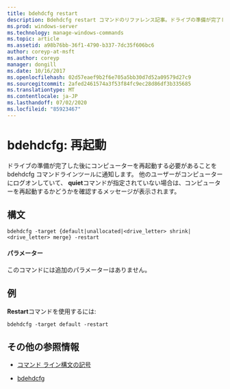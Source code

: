 ```yaml
---
title: bdehdcfg restart
description: Bdehdcfg restart コマンドのリファレンス記事。ドライブの準備が完了した後で、コンピューターを再起動する必要があることを bdehdcfg に伝えます。
ms.prod: windows-server
ms.technology: manage-windows-commands
ms.topic: article
ms.assetid: a98b76bb-36f1-4790-b337-7dc35f606bc6
author: coreyp-at-msft
ms.author: coreyp
manager: dongill
ms.date: 10/16/2017
ms.openlocfilehash: 02d57eaef9b2f6e705a5bb30d7d52a09579d27c9
ms.sourcegitcommit: 2afed2461574a3f53f84fc9ec28d86df3b335685
ms.translationtype: MT
ms.contentlocale: ja-JP
ms.lasthandoff: 07/02/2020
ms.locfileid: "85923467"
---
```

# <a name="bdehdcfg-restart"></a>bdehdcfg: 再起動

ドライブの準備が完了した後にコンピューターを再起動する必要があることを bdehdcfg コマンドラインツールに通知します。 他のユーザーがコンピューターにログオンしていて、 **quiet**コマンドが指定されていない場合は、コンピューターを再起動するかどうかを確認するメッセージが表示されます。

## <a name="syntax"></a>構文

```
bdehdcfg -target {default|unallocated|<drive_letter> shrink|<drive_letter> merge} -restart
```

#### <a name="parameters"></a>パラメーター

このコマンドには追加のパラメーターはありません。

## <a name="examples"></a>例

**Restart**コマンドを使用するには:

```
bdehdcfg -target default -restart
```

## <a name="additional-references"></a>その他の参照情報

- [コマンド ライン構文の記号](command-line-syntax-key.md)

- [bdehdcfg](bdehdcfg.md)
